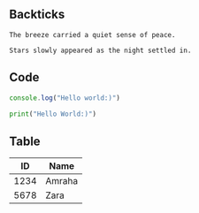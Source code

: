## Backticks

`The breeze carried a quiet sense of peace.`

``Stars slowly appeared as the night settled in.``


## Code
```typescript
console.log("Hello world:)")
```


```python
print("Hello World:)")
```


## Table
|  ID  |  Name  |
|------|--------|
| 1234 | Amraha |
| 5678 | Zara   |